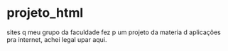# projeto_html
sites q meu grupo da faculdade fez p um projeto da materia d aplicações pra internet, achei legal upar aqui.
